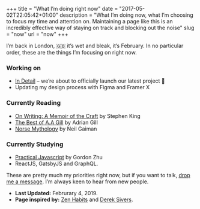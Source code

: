 +++
title = "What I’m doing right now"
date = "2017-05-02T22:05:42+01:00"
description = "What I’m doing now, what I’m choosing to focus my time and attention on. Maintaining a page like this is an incredibly effective way of staying on track and blocking out the noise"
slug = "now"
url = "now"
+++

I’m back in London, 🇬🇧 it’s wet and bleak, it’s February. In no particular order, these are the things I’m focusing on right now.

### Working on

- [In Detail](https://indtl.com/) – we’re about to officially launch our latest project 🎉
- Updating my design process with Figma and Framer X

### Currently Reading

- [On Writing: A Memoir of the Craft](https://www.goodreads.com/book/show/10569.On_Writing) by Stephen King
- [The Best of A.A Gill](https://www.goodreads.com/book/show/36577083-the-best-of-a-a-gill) by Adrian Gill
- [Norse Mythology](https://www.goodreads.com/book/show/37903770-norse-mythology) by Neil Gaiman

### Currently Studying
- [Practical Javascript](https://watchandcode.com/p/practical-javascript) by Gordon Zhu
- ReactJS, GatsbyJS and GraphQL.


These are pretty much my priorities right now, but if you want to talk, [drop me a message](/contact/). I’m always keen to hear from new people.

- **Last Updated:** Februrary 4, 2019.
- **Page inspired by:** [Zen Habits](https://zenhabits.net/now/) and [Derek Sivers](https://nownownow.com/about).
